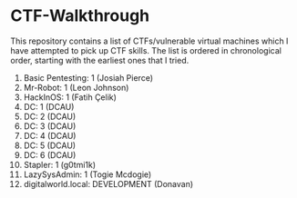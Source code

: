 # CTF-Walkthrough
This repository contains a list of CTFs/vulnerable virtual machines which I have attempted to pick up CTF skills. The list is ordered in chronological order, starting with the earliest ones that I tried.

1. Basic Pentesting: 1 (Josiah Pierce)
2. Mr-Robot: 1 (Leon Johnson)
3. HackInOS: 1 (Fatih Çelik)
4. DC: 1 (DCAU)
5. DC: 2 (DCAU)
6. DC: 3 (DCAU)
7. DC: 4 (DCAU)
8. DC: 5 (DCAU)
9. DC: 6 (DCAU)
10. Stapler: 1 (g0tmi1k)
11. LazySysAdmin: 1 (Togie Mcdogie)
12. digitalworld.local: DEVELOPMENT (Donavan)
